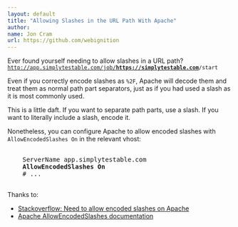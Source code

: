 ```yaml
---
layout: default
title: "Allowing Slashes in the URL Path With Apache"
author:
name: Jon Cram
url: https://github.com/webignition
---
```

 
Ever found yourself needing to allow slashes in a URL path?
<code>
    http://app.simplytestable.com/job/<strong>https://simplytestable.com</strong>/start
</code>

Even if you correctly encode slashes as `%2F`, Apache will decode them and treat them as normal
path part separators, just as if you had used a slash as it is most commonly used.

This is a little daft. If you want to separate path parts, use a slash. If you want to literally include a slash,
encode it.

Nonetheless, you can configure Apache to allow encoded slashes with `AllowEncodedSlashes On` in the relevant
vhost:

<pre>
<VirtualHost 127.0.0.1:80>
    ServerName app.simplytestable.com
    <strong>AllowEncodedSlashes On</strong>
    # ...
</VirtualHost>
</pre>

Thanks to:

- [Stackoverflow: Need to allow encoded slashes on Apache](http://stackoverflow.com/questions/4390436/need-to-allow-encoded-slashes-on-apache)
- [Apache AllowEncodedSlashes documentation](httpd.apache.org/docs/2.0/mod/core.html#allowencodedslashes)
